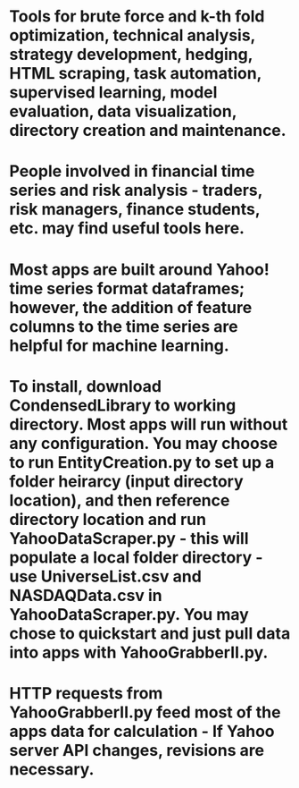 # Tools for brute force and k-th fold optimization, technical analysis, strategy development, hedging, HTML scraping, task automation, supervised learning, model evaluation, data visualization, directory creation and maintenance.
# People involved in financial time series and risk analysis - traders, risk managers, finance students, etc. may find useful tools here.
# Most apps are built around Yahoo! time series format dataframes; however, the addition of feature columns to the time series are helpful for machine learning.
# To install, download CondensedLibrary to working directory. Most apps will run without any configuration. You may choose to run EntityCreation.py to set up a folder heirarcy (input directory location), and then reference directory location and run YahooDataScraper.py - this will populate a local folder directory - use UniverseList.csv and NASDAQData.csv in YahooDataScraper.py. You may chose to quickstart and just pull data into apps with YahooGrabberII.py.
# HTTP requests from YahooGrabberII.py feed most of the apps data for calculation - If Yahoo server API changes, revisions are necessary.
